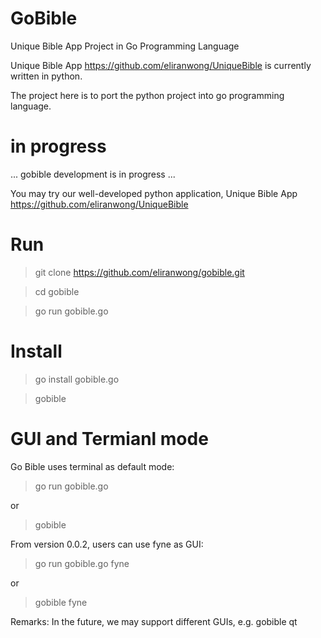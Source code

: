 # GoBible
Unique Bible App Project in Go Programming Language

Unique Bible App https://github.com/eliranwong/UniqueBible is currently written in python.

The project here is to port the python project into go programming language.

# in progress

... gobible development is in progress ...

You may try our well-developed python application, Unique Bible App https://github.com/eliranwong/UniqueBible

# Run

> git clone https://github.com/eliranwong/gobible.git

> cd gobible

> go run gobible.go

# Install

> go install gobible.go

> gobible

# GUI and Termianl mode

Go Bible uses terminal as default mode:

> go run gobible.go

or

> gobible

From version 0.0.2, users can use fyne as GUI:

> go run gobible.go fyne

or

> gobible fyne

Remarks: In the future, we may support different GUIs, e.g. gobible qt
